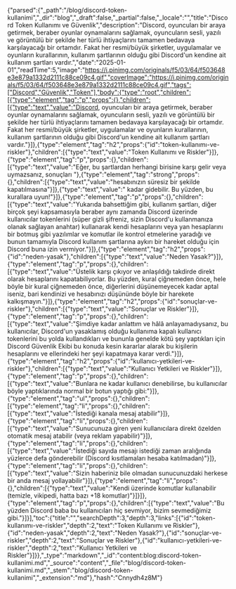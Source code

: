 {"parsed":{"_path":"/blog/discord-token-kullanimi","_dir":"blog","_draft":false,"_partial":false,"_locale":"","title":"Discord Token Kullanımı ve Güvenlik","description":"Discord, oyuncuları bir araya getirmek, beraber oyunlar oynamalarını sağlamak, oyuncuların sesli, yazılı ve görüntülü bir şekilde her türlü ihtiyaçlarını tamamen bedavaya karşılayacağı bir ortamdır. Fakat her resmi/büyük şirketler, uygulamalar ve oyunların kurallarının, kullanım şartlarının olduğu gibi Discord'un kendine ait kullanım şartları vardır.","date":"2025-01-01","readTime":5,"image":"https://i.pinimg.com/originals/f5/03/64/f503648e3e879a1332d2111c88ce09c4.gif","coverImage":"https://i.pinimg.com/originals/f5/03/64/f503648e3e879a1332d2111c88ce09c4.gif","tags":["Discord","Güvenlik","Token"],"body":{"type":"root","children":[{"type":"element","tag":"p","props":{},"children":[{"type":"text","value":"Discord, oyuncuları bir araya getirmek, beraber oyunlar oynamalarını sağlamak, oyuncuların sesli, yazılı ve görüntülü bir şekilde her türlü ihtiyaçlarını tamamen bedavaya karşılayacağı bir ortamdır. Fakat her resmi/büyük şirketler, uygulamalar ve oyunların kurallarının, kullanım şartlarının olduğu gibi Discord'un kendine ait kullanım şartları vardır."}]},{"type":"element","tag":"h2","props":{"id":"token-kullanımı-ve-riskler"},"children":[{"type":"text","value":"Token Kullanımı ve Riskler"}]},{"type":"element","tag":"p","props":{},"children":[{"type":"text","value":"Eğer, bu şartlardan herhangi birisine karşı gelir veya uymazsanız, sonuçları "},{"type":"element","tag":"strong","props":{},"children":[{"type":"text","value":"hesabınızın süresiz bir şekilde kapatılmasına"}]},{"type":"text","value":" kadar gidebilir. Bu yüzden, bu kurallara uyun!"}]},{"type":"element","tag":"p","props":{},"children":[{"type":"text","value":"Yukarıda bahsettiğim gibi, kullanım şartları, diğer birçok şeyi kapsamasıyla beraber aynı zamanda Discord üzerinde kullanıcılar tokenlerini (süper gizli şifreniz, sizin Discord'u kullanmanıza olanak sağlayan anahtar) kullanarak kendi hesaplarını veya yan hesaplarını bir botmuş gibi yazılımlar ve komutlar ile kontrol etmelerine yaradığı ve bunun tamamıyla Discord kullanım şartlarına aykırı bir hareket olduğu için Discord buna izin vermiyor."}]},{"type":"element","tag":"h2","props":{"id":"neden-yasak"},"children":[{"type":"text","value":"Neden Yasak?"}]},{"type":"element","tag":"p","props":{},"children":[{"type":"text","value":"Üstelik karşı çıkıyor ve anlaşıldığı takdirde direkt olarak hesaplarını kapatabiliyorlar. Bu yüzden, kural çiğnemeden önce, hele böyle bir kural çiğnemeden önce, diğerlerini düşünemeyecek kadar aptal iseniz, bari kendinizi ve hesabınızı düşününde böyle bir harekete kalkışmayın."}]},{"type":"element","tag":"h2","props":{"id":"sonuçlar-ve-riskler"},"children":[{"type":"text","value":"Sonuçlar ve Riskler"}]},{"type":"element","tag":"p","props":{},"children":[{"type":"text","value":"Şimdiye kadar anlattım ve hâlâ anlayamadıysanız, bu kullanıcılar, Discord'un yasaklamış olduğu kullanıma kapalı kullanıcı tokenlerini bu yolda kullandıkları ve bununla genelde kötü şey yaptıkları için Discord Güvenlik Ekibi bu konuda kesin kararlar alarak bu kişilerin hesaplarını ve ellerindeki her şeyi kapatmaya karar verdi."}]},{"type":"element","tag":"h2","props":{"id":"kullanıcı-yetkileri-ve-riskler"},"children":[{"type":"text","value":"Kullanıcı Yetkileri ve Riskler"}]},{"type":"element","tag":"p","props":{},"children":[{"type":"text","value":"Bunlara ne kadar kullanıcı denebilirse, bu kullanıcılar böyle yaptıklarında normal bir botun yaptığı gibi:"}]},{"type":"element","tag":"ul","props":{},"children":[{"type":"element","tag":"li","props":{},"children":[{"type":"text","value":"İstediği kanala mesaj atabilir"}]},{"type":"element","tag":"li","props":{},"children":[{"type":"text","value":"Sunucunuza giren yeni kullanıcılara direkt özelden otomatik mesaj atabilir (veya reklam yapabilir)"}]},{"type":"element","tag":"li","props":{},"children":[{"type":"text","value":"İstediği sayıda mesajı istediği zaman aralığında yüzlerce defa gönderebilir (Discord kısıtlamaları hesaba katılmadan)"}]},{"type":"element","tag":"li","props":{},"children":[{"type":"text","value":"Sizin haberiniz bile olmadan sunucunuzdaki herkese bir anda mesaj yollayabilir"}]},{"type":"element","tag":"li","props":{},"children":[{"type":"text","value":"Kendi üzerinde komutlar kullanabilir (temizle, vikipedi, hatta bazı +18 komutlar)"}]}]},{"type":"element","tag":"p","props":{},"children":[{"type":"text","value":"Bu yüzden Discord baba bu kullanıcıları hiç sevmiyor, bizim sevmediğimiz gibi."}]}],"toc":{"title":"","searchDepth":3,"depth":3,"links":[{"id":"token-kullanımı-ve-riskler","depth":2,"text":"Token Kullanımı ve Riskler"},{"id":"neden-yasak","depth":2,"text":"Neden Yasak?"},{"id":"sonuçlar-ve-riskler","depth":2,"text":"Sonuçlar ve Riskler"},{"id":"kullanıcı-yetkileri-ve-riskler","depth":2,"text":"Kullanıcı Yetkileri ve Riskler"}]}},"_type":"markdown","_id":"content:blog:discord-token-kullanimi.md","_source":"content","_file":"blog/discord-token-kullanimi.md","_stem":"blog/discord-token-kullanimi","_extension":"md"},"hash":"Cnnydh4z8M"}